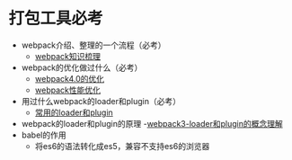 # 打包工具必考
- webpack介绍、整理的一个流程（必考）
  - [webpack知识梳理](https://www.jianshu.com/p/2d023f7b2eb2)
- webpack的优化做过什么（必考）
  - [webpack4.0的优化](https://www.jianshu.com/p/c9d6c5b3a158)
  - [webpack性能优化](https://www.jianshu.com/p/e413489f9f90)
- 用过什么webpack的loader和plugin（必考）
  - [常用的loader和plugin](https://www.jianshu.com/p/6397d692f61f)
- webpack的loader和plugin的原理
  -[webpack3-loader和plugin的概念理解](https://www.jianshu.com/p/62eddbb00c8a)
- babel的作用
  -  将es6的语法转化成es5，兼容不支持es6的浏览器
